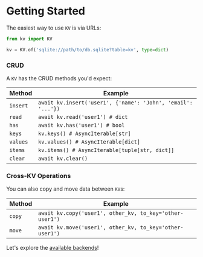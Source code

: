# Getting Started

The easiest way to use `KV` is via URLs:

```python
from kv import KV

kv = KV.of('sqlite://path/to/db.sqlite?table=kv', type=dict)
```

### CRUD

A `KV` has the CRUD methods you'd expect:

| Method | Example |
|--------|---------|
| `insert` | `await kv.insert('user1', {'name': 'John', 'email': '...'}) ` |
| `read` | `await kv.read('user1') # dict` |
| `has` | `await kv.has('user1') # bool` |
| `keys` | `kv.keys() # AsyncIterable[str]` |
| `values` | `kv.values() # AsyncIterable[dict]` |
| `items` | `kv.items() # AsyncIterable[tuple[str, dict]]` |
| `clear` | `await kv.clear()` |


### Cross-KV Operations

You can also copy and move data between `KV`s:

| Method | Example |
|--------|---------|
| `copy` | `await kv.copy('user1', other_kv, to_key='other-user1')` |
| `move` | `await kv.move('user1', other_kv, to_key='other-user1')` |

Let's explore the [available backends](supported-backends.md)!